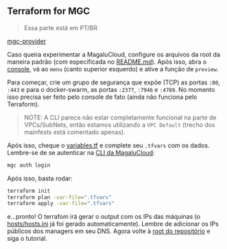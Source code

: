 ## Terraform for MGC

> Essa parte está em PT/BR

[mgc-provider](https://registry.terraform.io/providers/MagaluCloud/mgc/latest)

Caso queira experimentar a MagaluCloud, configure os arquivos da root da maneira padrão (com especificada no [README.md](/README.md)). Após isso, abra o [console](https://console.magalu.cloud/), vá ao `menu` (canto superior esquerdo) e ative a função de `preview`.

Para começar, crie um grupo de segurança que expõe (TCP) as portas `:80`, `:443` e para o docker-swarm, as portas `:2377`, `:7946` e `:4789`. No momento isso precisa ser feito pelo console de fato (ainda não funciona pelo Terraform).

> NOTE: A CLI parece não estar completamente funcional na parte de VPCs/SubNets, então estamos utilizando a `VPC Default` (trecho dos mainfests está comentado apenas).

Após isso, cheque o [variables.tf](/infra/variables.tf) e complete seu `.tfvars` com os dados. Lembre-se de se autenticar na [CLI da MagaluCloud](https://docs.magalu.cloud/docs/devops-tools/cli-mgc/how-to/download-and-install/):

```sh
mgc auth login
```

Após isso, basta rodar:

```sh
terraform init
terraform plan -var-file=".tfvars"
terraform apply -var-file=".tfvars"
```

e...pronto! O terrafom irá gerar o output com os IPs das máquinas (o [hosts/hosts.ini](/hosts/hosts.ini) já foi gerado automaticamente). Lembre de adicionar os IPs públicos dos managers em seu DNS. Agora volte à [root do repositório](/) e siga o tutorial.
